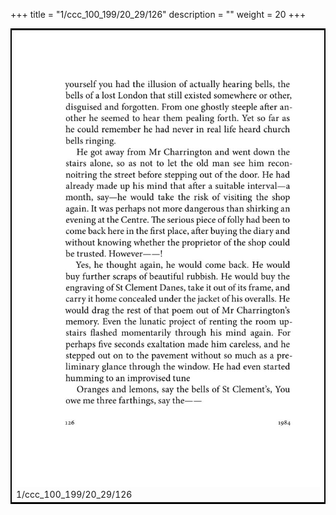 +++
title = "1/ccc_100_199/20_29/126"
description = ""
weight = 20
+++

<table style="border:2px solid black;max-width:800px;max-height:800px;" 
><tr><td><img class="center-fit-jpg"
src="/jpg_/out_jpg_1984__126.jpg"  >1/ccc_100_199/20_29/126</img></td></tr></table>
